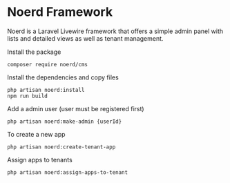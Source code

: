 # Noerd Framework

Noerd is a Laravel Livewire framework that offers a simple admin panel with lists and detailed views as well as tenant management.

Install the package
```
composer require noerd/cms
```

Install the dependencies and copy files
```
php artisan noerd:install
npm run build
```

Add a admin user (user must be registered first)
```
php artisan noerd:make-admin {userId}
```

To create a new app
```
php artisan noerd:create-tenant-app 
```

Assign apps to tenants
```
php artisan noerd:assign-apps-to-tenant  
```

